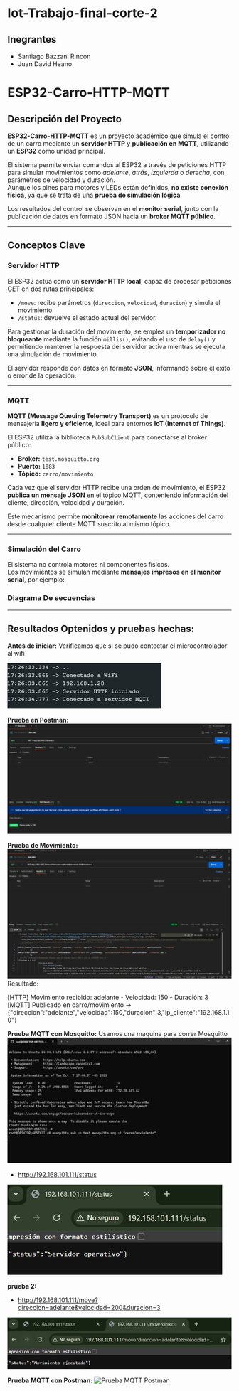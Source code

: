 # Iot-Trabajo-final-corte-2

## Inegrantes
- Santiago Bazzani Rincon 
- Juan David Heano 

# ESP32-Carro-HTTP-MQTT

## Descripción del Proyecto
**ESP32-Carro-HTTP-MQTT** es un proyecto académico que simula el control de un carro mediante un **servidor HTTP** y **publicación en MQTT**, utilizando un **ESP32** como unidad principal.  

El sistema permite enviar comandos al ESP32 a través de peticiones HTTP para simular movimientos como *adelante*, *atrás*, *izquierda* o *derecha*, con parámetros de velocidad y duración.  
Aunque los pines para motores y LEDs están definidos, **no existe conexión física**, ya que se trata de una **prueba de simulación lógica**.  

Los resultados del control se observan en el **monitor serial**, junto con la publicación de datos en formato JSON hacia un **broker MQTT público**.

---

## Conceptos Clave

### Servidor HTTP
El ESP32 actúa como un **servidor HTTP local**, capaz de procesar peticiones GET en dos rutas principales:

- `/move`: recibe parámetros (`direccion`, `velocidad`, `duracion`) y simula el movimiento.
- `/status`: devuelve el estado actual del servidor.

Para gestionar la duración del movimiento, se emplea un **temporizador no bloqueante** mediante la función `millis()`, evitando el uso de `delay()` y permitiendo mantener la respuesta del servidor activa mientras se ejecuta una simulación de movimiento.

El servidor responde con datos en formato **JSON**, informando sobre el éxito o error de la operación.

---

### MQTT
**MQTT (Message Queuing Telemetry Transport)** es un protocolo de mensajería **ligero y eficiente**, ideal para entornos **IoT (Internet of Things)**.  

El ESP32 utiliza la biblioteca `PubSubClient` para conectarse al broker público:

- **Broker:** `test.mosquitto.org`
- **Puerto:** `1883`
- **Tópico:** `carro/movimiento`

Cada vez que el servidor HTTP recibe una orden de movimiento, el ESP32 **publica un mensaje JSON** en el tópico MQTT, conteniendo información del cliente, dirección, velocidad y duración.  

Este mecanismo permite **monitorear remotamente** las acciones del carro desde cualquier cliente MQTT suscrito al mismo tópico.

---

### Simulación del Carro
El sistema no controla motores ni componentes físicos.  
Los movimientos se simulan mediante **mensajes impresos en el monitor serial**, por ejemplo:

### Diagrama De secuencias

---

## Resultados Optenidos y pruebas hechas:

**Antes de iniciar:** Verificamos que si se pudo contectar el microcontrolador al wifi

![Prueba1](/img/Img1.png)

**Prueba en Postman:**
![Prueba1](/img/Img2.png)

**Prueba de Movimiento:**
![Prueba1](/img/Img3.png)
Resultado: 

[HTTP] Movimiento recibido: adelante - Velocidad: 150 - Duración: 3
[MQTT] Publicado en carro/movimiento -> {"direccion":"adelante","velocidad":150,"duracion":3,"ip_cliente":"192.168.1.10"}

**Prueba MQTT con Mosquitto:**
Usamos una maquina para correr Mosquitto
![Prueba1](/img/Img4.png)

- http://192.168.101.111/status

![Prueba1](/img/prueba1.png)

**prueba 2:**
- http://192.168.101.111/move?direccion=adelante&velocidad=200&duracion=3

![Prueba1](/img/prueba2.png)

**Prueba MQTT con Postman:**
![Prueba MQTT Postman](docs/prueba_mqtt_postman.png)